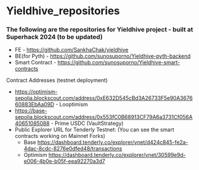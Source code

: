 # Yieldhive_repositories
### The following are the repositories for Yieldhive project - built at Superhack 2024 (to be updated)

* FE - https://github.com/SankhaChak/yieldhive
* BE(for Pyth) - https://github.com/sunosuporno/Yieldhive-pyth-backend
* Smart Contract - https://github.com/sunosuporno/Yieldhive-smart-contracts

 Contract Addresses (testnet deployment)
- https://optimism-sepolia.blockscout.com/address/0xE632D545cBd3A26733F5e90A367660883EbAa09D - Looptimism
- https://base-sepolia.blockscout.com/address/0x553fC0B68913CF79A6a3731Cf056A40651085088 - Prime USDC (VaultStrategy)
- Public Explorer URL for Tenderly Testnet: (You can see the smart contracts working on Mainnet Forks)
  -  Base https://dashboard.tenderly.co/explorer/vnet/d424c845-fe2a-4dac-8cdc-8276e0dfed48/transactions
  - Optimism https://dashboard.tenderly.co/explorer/vnet/30599e9d-e006-4b0e-b05f-eea92270a3d7
